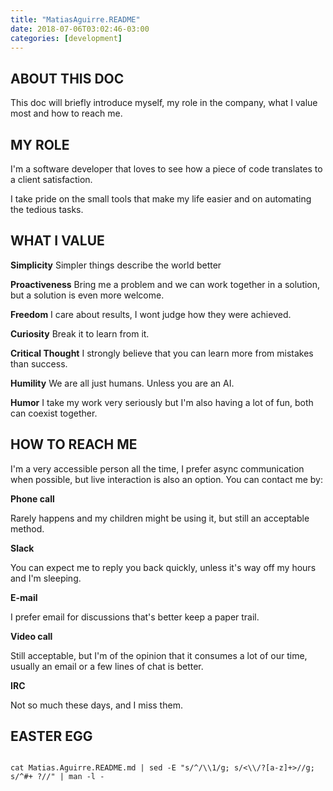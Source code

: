 ```yaml
---
title: "MatiasAguirre.README"
date: 2018-07-06T03:02:46-03:00
categories: [development]
---
```

<!-- .TH OMAB 1 -->

<!-- .SH -->
## ABOUT THIS DOC

<p>
This doc will briefly introduce myself, my role in the company, what I
value most and how to reach me.
</p>

<!-- .SH -->
## MY ROLE

<p>
I'm a software developer that loves to see how a piece of code
translates to a client satisfaction.
</p>

<p>
I take pride on the small tools that make my life easier and on
automating the tedious tasks.
</p>

<!-- .SH -->
## WHAT I VALUE
<p>
<!-- .TP -->
<!-- .B --> <b>Simplicity</b>
Simpler things describe the world better
</p>

<p>
<!-- .TP -->
<!-- .B --> <b>Proactiveness</b>
Bring me a problem and we can work together in a solution, but a
solution is even more welcome.
</p>

<p>
<!-- .TP -->
<!-- .B --> <b>Freedom</b>
I care about results, I wont judge how they were achieved.
</p>

<p>
<!-- .TP -->
<!-- .B --> <b>Curiosity</b>
Break it to learn from it.
</p>

<p>
<!-- .TP -->
<!-- .B --> <b>Critical Thought</b>
I strongly believe that you can learn more from mistakes than success.
</p>

<p>
<!-- .TP -->
<!-- .B --> <b>Humility</b>
We are all just humans. Unless you are an AI.
</p>

<p>
<!-- .TP -->
<!-- .B --> <b>Humor</b>
I take my work very seriously but I'm also having a lot of fun, both
can coexist together.
</p>

<!-- .SH -->
## HOW TO REACH ME

I'm a very accessible person all the time, I prefer async communication
when possible, but live interaction is also an option. You can contact
me by:

<!-- .TP -->
<!-- .B --> <b>Phone call</b>
Rarely happens and my children might be using it, but still an acceptable
method.

<!-- .TP -->
<!-- .B --> <b>Slack</b>
You can expect me to reply you back quickly, unless it's way off my
hours and I'm sleeping.

<!-- .TP -->
<!-- .B --> <b>E-mail</b>
I prefer email for discussions that's better keep a paper trail.

<!-- .TP -->
<!-- .B --> <b>Video call</b>
Still acceptable, but I'm of the opinion that it consumes a lot of
our time, usually an email or a few lines of chat is better.

<!-- .TP -->
<!-- .B --> <b>IRC</b>
Not so much these days, and I miss them.

<!-- .SH -->
## EASTER EGG

<code>
cat Matias.Aguirre.README.md | sed -E "s/^<!-- ([^-]+) -->/\\1/g; s/<\\/?[a-z]+>//g; s/^#+ ?//" | man -l -
</code>
